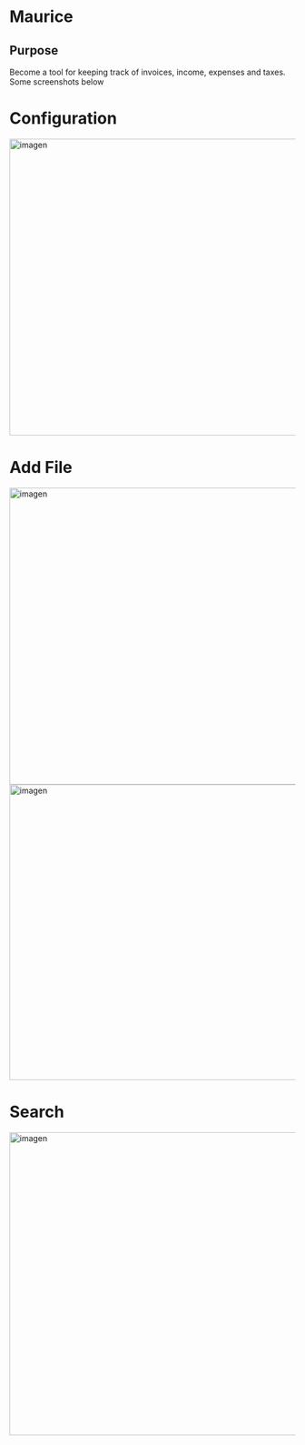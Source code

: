 # Maurice

## Purpose
Become a tool for keeping track of invoices, income, expenses and taxes. Some screenshots below

# Configuration
<img width="921" height="522" alt="imagen" src="https://github.com/user-attachments/assets/f18b0e27-c529-4a4f-8d88-d34e773c77d1" />

# Add File
<img width="921" height="522" alt="imagen" src="https://github.com/user-attachments/assets/3f536fe9-3be2-47d6-a82e-3907615359f9" />
<img width="920" height="520" alt="imagen" src="https://github.com/user-attachments/assets/db5bd2c9-c285-498f-a0dd-9ae22804be9c" />

# Search
<img width="920" height="533" alt="imagen" src="https://github.com/user-attachments/assets/0ff61f2f-a1f5-4086-9928-1a9315e6748d" />
